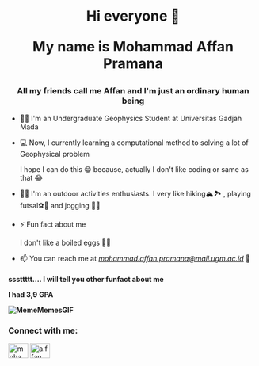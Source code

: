 <h1 align="center">Hi everyone 🙌

My name is Mohammad Affan Pramana</h1>

<h3 align="center">All my friends call me Affan and I'm just an ordinary human being</h3>

- 🧑‍🎓 I'm an Undergraduate Geophysics Student at Universitas Gadjah Mada

- 💻 Now, I currently learning a computational method to solving a lot of Geophysical problem
  
  I hope I can do this 😁 because, actually I don't like coding or same as that 😂

- 🏃‍♂️ I'm an outdoor activities enthusiasts. 
  I very like hiking🏔️🏞️ , playing futsal⚽🥅 and jogging 🏃‍♂️
 
- ⚡ Fun fact about me 

  I don't like a boiled eggs 🥚🥚 

- 📫 You can reach me at *mohammad.affan.pramana@mail.ugm.ac.id* 📧
  
<h4 align="centre">sssttttt.... I will tell you other funfact about me
  
 
  I had 3,9 GPA

![MemeMemesGIF](https://user-images.githubusercontent.com/109286564/188480092-f75c0816-f566-45e5-8ce1-89c3ce8c0192.gif)


<h3 align="left">Connect with me:</h3>
<p align="left">
<a href="https://linkedin.com/in/mohammad affan pramana" target="blank"><img align="center" src="https://raw.githubusercontent.com/rahuldkjain/github-profile-readme-generator/master/src/images/icons/Social/linked-in-alt.svg" alt="mohammad affan pramana" height="30" width="40" /></a>
<a href="https://instagram.com/a.ffan__" target="blank"><img align="center" src="https://raw.githubusercontent.com/rahuldkjain/github-profile-readme-generator/master/src/images/icons/Social/instagram.svg" alt="a.ffan__" height="30" width="40" /></a>
</p>
